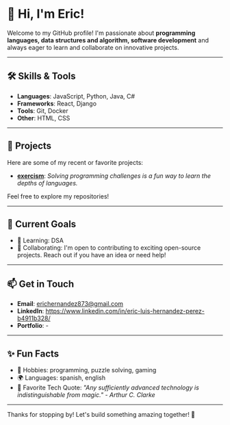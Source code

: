 # 👋 Hi, I'm Eric!

Welcome to my GitHub profile! I'm passionate about **programming languages, data structures and algorithm, software development** and always eager to learn and collaborate on innovative projects.

---

## 🛠️ Skills & Tools
- **Languages**: JavaScript, Python, Java, C#
- **Frameworks**: React, Django
- **Tools**: Git, Docker
- **Other**: HTML, CSS

---

## 🚀 Projects
Here are some of my recent or favorite projects:

- **[exercism]([link-to-repo](https://github.com/ericluis12122/exercism))**: *Solving programming challenges is a fun way to learn the depths of languages.*

Feel free to explore my repositories!

---

## 🎯 Current Goals
- 🌱 Learning: DSA
- 🌟 Collaborating: I'm open to contributing to exciting open-source projects. Reach out if you have an idea or need help!

---

## 📫 Get in Touch
- **Email**: erichernandez873@gmail.com
- **LinkedIn**: https://www.linkedin.com/in/eric-luis-hernandez-perez-b4911b328/
- **Portfolio**: -

---

## ✨ Fun Facts
- 🎨 Hobbies: programming, puzzle solving, gaming
- 🌍 Languages: spanish, english
- 🌟 Favorite Tech Quote: *"Any sufficiently advanced technology is indistinguishable from magic." - Arthur C. Clarke*

---

Thanks for stopping by! Let's build something amazing together! 🚀
